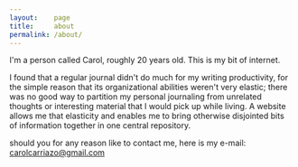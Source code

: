 ```yaml
---
layout:    page
title:     about
permalink: /about/
---
```


I'm a person called Carol, roughly 20 years old. This is my bit of internet. 

I found that a regular journal didn't do much for my writing productivity, for the simple reason that its organizational abilities weren't very elastic; there was no good way to partition my personal journaling from unrelated thoughts or interesting material that I would pick up while living. A website allows me that elasticity and enables me to bring otherwise disjointed bits of information together in one central repository.

should you for any reason like to contact me, here is my
e-mail: carolcarriazo@gmail.com
